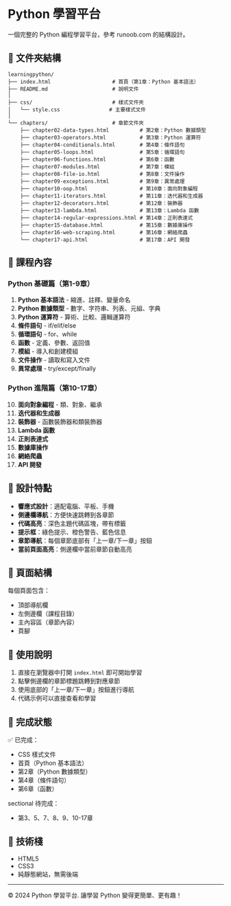 # Python 學習平台

一個完整的 Python 編程學習平台，參考 runoob.com 的結構設計。

## 📁 文件夾結構

```
learningpython/
├── index.html                    # 首頁（第1章：Python 基本語法）
├── README.md                     # 說明文件
│
├── css/                          # 樣式文件夾
│   └── style.css                # 主要樣式文件
│
└── chapters/                     # 章節文件夾
    ├── chapter02-data-types.html          # 第2章：Python 數據類型
    ├── chapter03-operators.html           # 第3章：Python 運算符
    ├── chapter04-conditionals.html        # 第4章：條件語句
    ├── chapter05-loops.html               # 第5章：循環語句
    ├── chapter06-functions.html           # 第6章：函數
    ├── chapter07-modules.html             # 第7章：模組
    ├── chapter08-file-io.html             # 第8章：文件操作
    ├── chapter09-exceptions.html          # 第9章：異常處理
    ├── chapter10-oop.html                 # 第10章：面向對象編程
    ├── chapter11-iterators.html           # 第11章：迭代器和生成器
    ├── chapter12-decorators.html          # 第12章：裝飾器
    ├── chapter13-lambda.html              # 第13章：Lambda 函數
    ├── chapter14-regular-expressions.html # 第14章：正則表達式
    ├── chapter15-database.html            # 第15章：數據庫操作
    ├── chapter16-web-scraping.html        # 第16章：網絡爬蟲
    └── chapter17-api.html                 # 第17章：API 開發
```

## 📖 課程內容

### Python 基礎篇（第1-9章）
1. **Python 基本語法** - 縮進、註釋、變量命名
2. **Python 數據類型** - 數字、字符串、列表、元組、字典
3. **Python 運算符** - 算術、比較、邏輯運算符
4. **條件語句** - if/elif/else
5. **循環語句** - for、while
6. **函數** - 定義、參數、返回值
7. **模組** - 導入和創建模組
8. **文件操作** - 讀取和寫入文件
9. **異常處理** - try/except/finally

### Python 進階篇（第10-17章）
10. **面向對象編程** - 類、對象、繼承
11. **迭代器和生成器**
12. **裝飾器** - 函數裝飾器和類裝飾器
13. **Lambda 函數**
14. **正則表達式**
15. **數據庫操作**
16. **網絡爬蟲**
17. **API 開發**

## 🎨 設計特點

- **響應式設計**：適配電腦、平板、手機
- **側邊欄導航**：方便快速跳轉到各章節
- **代碼高亮**：深色主題代碼區塊，帶有標籤
- **提示框**：綠色提示、橙色警告、藍色信息
- **章節導航**：每個章節底部有「上一章/下一章」按鈕
- **當前頁面高亮**：側邊欄中當前章節自動高亮

## 📝 頁面結構

每個頁面包含：
- 頂部導航欄
- 左側邊欄（課程目錄）
- 主內容區（章節內容）
- 頁腳

## 🚀 使用說明

1. 直接在瀏覽器中打開 `index.html` 即可開始學習
2. 點擊側邊欄的章節標題跳轉到對應章節
3. 使用底部的「上一章/下一章」按鈕進行導航
4. 代碼示例可以直接查看和學習

## 📌 完成狀態

✅ 已完成：
- CSS 樣式文件
- 首頁（Python 基本語法）
- 第2章（Python 數據類型）
- 第4章（條件語句）
- 第6章（函數）

 sectional 待完成：
- 第3、5、7、8、9、10-17章

## 🔧 技術棧

- HTML5
- CSS3
- 純靜態網站，無需後端

---

© 2024 Python 學習平台. 讓學習 Python 變得更簡單、更有趣！




